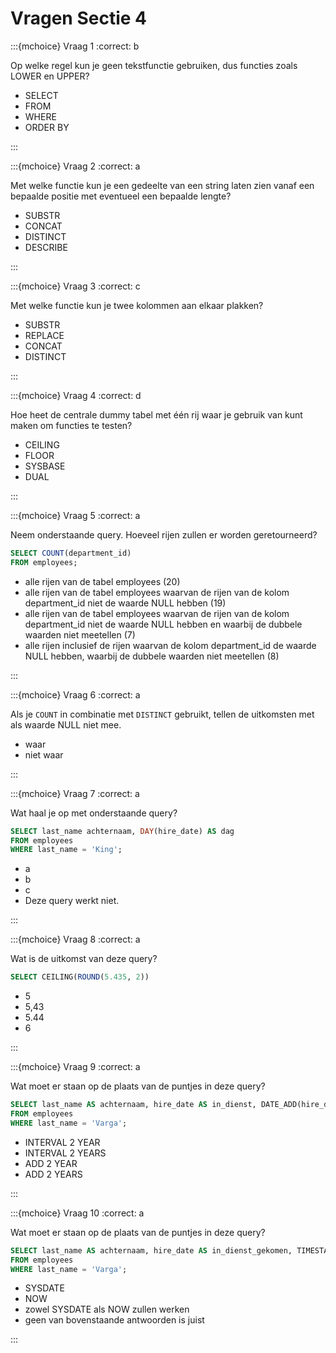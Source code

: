 # Vragen Sectie 4


:::{mchoice} Vraag 1
:correct: b

Op welke regel kun je geen tekstfunctie gebruiken, dus functies zoals LOWER en UPPER?

* SELECT
* FROM
* WHERE
* ORDER BY

:::
 
:::{mchoice} Vraag 2
:correct: a

Met welke functie kun je een gedeelte van een string laten zien vanaf een bepaalde positie met eventueel een bepaalde lengte?

* SUBSTR
* CONCAT
* DISTINCT
* DESCRIBE

:::
 
:::{mchoice} Vraag 3
:correct: c

Met welke functie kun je twee kolommen aan elkaar plakken?

* SUBSTR
* REPLACE
* CONCAT
* DISTINCT

:::
 
:::{mchoice} Vraag 4
:correct: d

Hoe heet de centrale dummy tabel met één rij waar je gebruik van kunt maken om functies te testen?

* CEILING
* FLOOR
* SYSBASE
* DUAL

:::
 
:::{mchoice} Vraag 5
:correct: a

Neem onderstaande query. Hoeveel rijen zullen er worden geretourneerd?
 
```SQL
SELECT COUNT(department_id)
FROM employees;
```
 
* alle rijen van de tabel employees (20)
* alle rijen van de tabel employees waarvan de rijen van de kolom department_id niet de waarde NULL hebben (19)
* alle rijen van de tabel employees waarvan de rijen van de kolom department_id niet de waarde NULL hebben en waarbij de dubbele waarden niet meetellen  (7)
* alle rijen inclusief de rijen waarvan de kolom department_id de waarde NULL hebben, waarbij de dubbele waarden niet meetellen (8)

:::
 
:::{mchoice} Vraag 6
:correct: a

Als je `COUNT` in combinatie met `DISTINCT` gebruikt, tellen de uitkomsten met als waarde NULL niet mee.

* waar
* niet waar

:::
 
:::{mchoice} Vraag 7
:correct: a

Wat haal je op met onderstaande query?

```SQL
SELECT last_name achternaam, DAY(hire_date) AS dag
FROM employees
WHERE last_name = 'King';
```
 

* a
* b
* c
*  Deze query werkt niet.

:::
 
:::{mchoice} Vraag 8
:correct: a

Wat is de uitkomst van deze query?

 
```SQL
SELECT CEILING(ROUND(5.435, 2))
```
 

* 5
* 5,43
* 5.44
* 6

:::
 
:::{mchoice} Vraag 9
:correct: a

Wat moet er staan op de plaats van de puntjes in deze query?

 
```SQL
SELECT last_name AS achternaam, hire_date AS in_dienst, DATE_ADD(hire_date, ...) AS einde_proeftijd
FROM employees
WHERE last_name = 'Varga';
```

* INTERVAL 2 YEAR
* INTERVAL 2 YEARS
* ADD 2 YEAR
* ADD 2 YEARS

:::
 
:::{mchoice} Vraag 10
:correct: a

Wat moet er staan op de plaats van de puntjes in deze query?
 
```SQL
SELECT last_name AS achternaam, hire_date AS in_dienst_gekomen, TIMESTAMPDIFF(YEAR, hire_date, ...) AS jaren_in_dienst
FROM employees
WHERE last_name = 'Varga';
```

* SYSDATE
* NOW
* zowel SYSDATE als NOW zullen werken
* geen van bovenstaande antwoorden is juist

:::